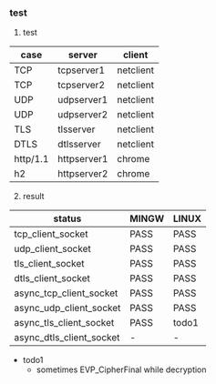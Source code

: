 ### test

1. test

| case     | server      | client    |
| --       | --          | --        |
| TCP      | tcpserver1  | netclient |
| TCP      | tcpserver2  | netclient |
| UDP      | udpserver1  | netclient |
| UDP      | udpserver2  | netclient |
| TLS      | tlsserver   | netclient |
| DTLS     | dtlsserver  | netclient |
| http/1.1 | httpserver1 | chrome    |
| h2       | httpserver2 | chrome    |

2. result

| status                    | MINGW | LINUX |
| --                        | --    | --    |
| tcp_client_socket         | PASS  | PASS  |
| udp_client_socket         | PASS  | PASS  |
| tls_client_socket         | PASS  | PASS  |
| dtls_client_socket        | PASS  | PASS  |
| async_tcp_client_socket   | PASS  | PASS  |
| async_udp_client_socket   | PASS  | PASS  |
| async_tls_client_socket   | PASS  | todo1 |
| async_dtls_client_socket  | -     | -     |

- todo1
  - sometimes EVP_CipherFinal while decryption
